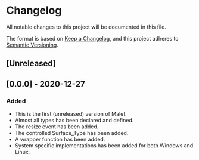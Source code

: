 # Changelog
All notable changes to this project will be documented in this file.

The format is based on [Keep a Changelog](https://keepachangelog.com/en/1.0.0/),
and this project adheres to [Semantic Versioning](https://semver.org/spec/v2.0.0.html).


## [Unreleased]

## [0.0.0] - 2020-12-27
### Added
- This is the first (unreleased) version of Malef.
- Almost all types has been declared and defined.
- The resize event has been added.
- The controlled Surface_Type has been added.
- A wrapper function has been added.
- System specific implementations has been added for both Windows and Linux.

